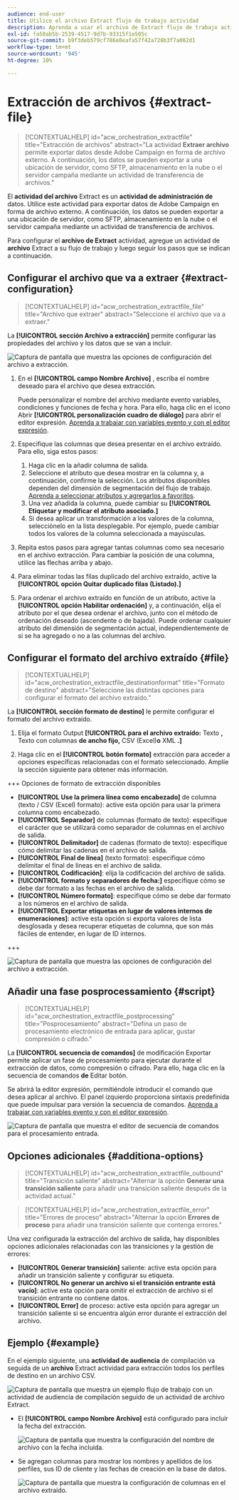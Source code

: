 ```yaml
---
audience: end-user
title: Utilice el archivo Extract flujo de trabajo actividad
description: Aprenda a usar el archivo de Extract flujo de trabajo actividad
exl-id: fa50ab5b-2539-4517-9d7b-93315f1e505c
source-git-commit: b9f3deb579cf786e0eafa57f42a728b3f7a002d1
workflow-type: tm+mt
source-wordcount: '945'
ht-degree: 10%

---
```


# Extracción de archivos {#extract-file}

>[!CONTEXTUALHELP]
>id="acw_orchestration_extractfile"
>title="Extracción de archivos"
>abstract="La actividad **Extraer archivo** permite exportar datos desde Adobe Campaign en forma de archivo externo. A continuación, los datos se pueden exportar a una ubicación de servidor, como SFTP, almacenamiento en la nube o el servidor campaña mediante un actividad de transferencia de archivos."

El **actividad del archivo** Extract es un **actividad de administración de** datos. Utilice este actividad para exportar datos de Adobe Campaign en forma de archivo externo. A continuación, los datos se pueden exportar a una ubicación de servidor, como SFTP, almacenamiento en la nube o el servidor campaña mediante un actividad de transferencia de archivos.

Para configurar el **archivo de Extract** actividad, agregue un actividad de **archivo** Extract a su flujo de trabajo y luego seguir los pasos que se indican a continuación.

## Configurar el archivo que va a extraer {#extract-configuration}

>[!CONTEXTUALHELP]
>id="acw_orchestration_extractfile_file"
>title="Archivo que extraer"
>abstract="Seleccione el archivo que va a extraer."

La **[!UICONTROL sección Archivo a extracción]** permite configurar las propiedades del archivo y los datos que se van a incluir.

![Captura de pantalla que muestra las opciones de configuración del archivo a extracción.](../assets/extract-file-file.png)

1. En el **[!UICONTROL campo Nombre Archivo]** , escriba el nombre deseado para el archivo que desea extracción.

   Puede personalizar el nombre del archivo mediante evento variables, condiciones y funciones de fecha y hora. Para ello, haga clic en el icono Abrir **[!UICONTROL personalización cuadro de diálogo]** para abrir el editor expresión. [Aprenda a trabajar con variables evento y con el editor expresión](../event-variables.md).

1. Especifique las columnas que desea presentar en el archivo extraído. Para ello, siga estos pasos:

   1. Haga clic en la añadir columna **&#x200B;**&#x200B;de salida.
   1. Seleccione el atributo que desea mostrar en la columna y, a continuación, confirme la selección. Los atributos disponibles dependen del dimensión de segmentación del flujo de trabajo. [Aprenda a seleccionar atributos y agregarlos a favoritos](../../get-started/attributes.md).
   1. Una vez añadida la columna, puede cambiar su **[!UICONTROL Etiquetar y modificar el atributo asociado**&#x200B;**.]**
   1. Si desea aplicar un transformación a los valores de la columna, selecciónelo en la lista desplegable. Por ejemplo, puede cambiar todos los valores de la columna seleccionada a mayúsculas.

1. Repita estos pasos para agregar tantas columnas como sea necesario en el archivo extracción. Para cambiar la posición de una columna, utilice las flechas arriba y abajo.

1. Para eliminar todas las filas duplicado del archivo extraído, active la **[!UICONTROL opción Quitar duplicado filas (Listado).]**

1. Para ordenar el archivo extraído en función de un atributo, active la **[!UICONTROL opción Habilitar ordenación]** y, a continuación, elija el atributo por el que desea ordenar el archivo, junto con el método de ordenación deseado (ascendente o de bajada). Puede ordenar cualquier atributo del dimensión de segmentación actual, independientemente de si se ha agregado o no a las columnas del archivo.

## Configurar el formato del archivo extraído {#file}

>[!CONTEXTUALHELP]
>id="acw_orchestration_extractfile_destinationformat"
>title="Formato de destino"
>abstract="Seleccione las distintas opciones para configurar el formato del archivo extraído."

La **[!UICONTROL sección formato de destino]** le permite configurar el formato del archivo extraído.

1. Elija el formato Output **[!UICONTROL para el archivo extraído:** Texto **,** Texto con columnas **de ancho fijo,** CSV (Excel)**o** XML **.]**

1. Haga clic en el **[!UICONTROL botón formato]** extracción para acceder a opciones específicas relacionadas con el formato seleccionado. Amplíe la sección siguiente para obtener más información.

+++ Opciones de formato de extracción disponibles

   * **[!UICONTROL Use la primera línea como encabezado]** de columna (texto / CSV (Excel) formato): active esta opción para usar la primera columna como encabezado.
   * **[!UICONTROL Separador]** de columnas (formato de texto): especifique el carácter que se utilizará como separador de columnas en el archivo de salida.
   * **[!UICONTROL Delimitador]** de cadenas (formato de texto): especifique cómo delimitar las cadenas en el archivo de salida.
   * **[!UICONTROL Final de línea]** (texto formato): especifique cómo delimitar el final de líneas en el archivo de salida.
   * **[!UICONTROL Codificación]**: elija la codificación del archivo de salida.
   * **[!UICONTROL formato y separadores de fecha:]** especifique cómo se debe dar formato a las fechas en el archivo de salida.
   * **[!UICONTROL Número formato]**: especifique cómo se debe dar formato a los números en el archivo de salida.
   * **[!UICONTROL Exportar etiquetas en lugar de valores internos de enumeraciones]**: active esta opción si exporta valores de lista desglosada y desea recuperar etiquetas de columna, que son más fáciles de entender, en lugar de ID internos.

+++

   ![Captura de pantalla que muestra las opciones de configuración del archivo a extracción.](../assets/extract-file-format.png)

## Añadir una fase posprocessamiento {#script}

>[!CONTEXTUALHELP]
>id="acw_orchestration_extractfile_postprocessing"
>title="Posprocesamiento"
>abstract="Defina un paso de procesamiento electrónico de entrada para aplicar, gustar compresión o cifrado."

La **[!UICONTROL secuencia de comandos]** de modificación Exportar permite aplicar un fase de procesamiento para ejecutar durante el extracción de datos, como compresión o cifrado. Para ello, haga clic en la secuencia de comandos **de** Editar botón.

Se abrirá la editor expresión, permitiéndole introducir el comando que desea aplicar al archivo. El panel izquierdo proporciona sintaxis predefinida que puede impulsar para versión la secuencia de comandos. [Aprenda a trabajar con variables evento y con el editor expresión](../event-variables.md).

![Captura de pantalla que muestra el editor de secuencia de comandos para el procesamiento entrada.](../assets/extract-file-script.png)

## Opciones adicionales {#additiona-options}

>[!CONTEXTUALHELP]
>id="acw_orchestration_extractfile_outbound"
>title="Transición saliente"
>abstract="Alternar la opción **Generar una transición saliente** para añadir una transición saliente después de la actividad actual."

>[!CONTEXTUALHELP]
>id="acw_orchestration_extractfile_error"
>title="Errores de proceso"
>abstract="Alternar la opción **Errores de proceso** para añadir una transición saliente que contenga errores."

Una vez configurada la extracción del archivo de salida, hay disponibles opciones adicionales relacionadas con las transiciones y la gestión de errores:

* **[!UICONTROL Generar transición]** saliente: active esta opción para añadir un transición saliente y configurar su etiqueta.
* **[!UICONTROL No generar un archivo si el transición entrante está vacío]**: active esta opción para omitir el extracción de archivo si el transición entrante no contiene datos.
* **[!UICONTROL Error]** de proceso: active esta opción para agregar un transición saliente si se encuentra algún error durante el extracción del archivo.

## Ejemplo {#example}

En el ejemplo siguiente, una **actividad de audiencia** de compilación va seguida de un **archivo** Extract actividad para extracción todos los perfiles de destino en un archivo CSV.

![Captura de pantalla que muestra un ejemplo flujo de trabajo con un actividad de audiencia de compilación seguido de un actividad de archivo Extract.](../assets/extract-file-example.png)

* El **[!UICONTROL campo Nombre Archivo]** está configurado para incluir la fecha del extracción.

  ![Captura de pantalla que muestra la configuración del nombre de archivo con la fecha incluida.](../assets/extract-file-example-name.png)

* Se agregan columnas para mostrar los nombres y apellidos de los perfiles, sus ID de cliente y las fechas de creación en la base de datos.

  ![Captura de pantalla que muestra la configuración de columnas en el archivo extraído.](../assets/extract-file-example-columns.png)